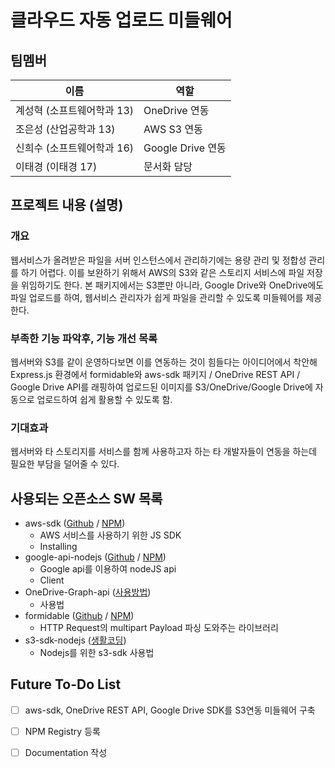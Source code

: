  

# 클라우드 자동 업로드 미들웨어
## 팀멤버
이름 | 역할
---|---
계성혁 (소프트웨어학과 13) | OneDrive 연동
조은성 (산업공학과 13) | AWS S3 연동
신희수 (소프트웨어학과 16) | Google Drive 연동
이태경 (이태경 17) | 문서화 담당 


## 프로젝트 내용 (설명)
### 개요
웹서비스가 올려받은 파일을 서버 인스턴스에서 관리하기에는 용량 관리 및 정합성 관리를 하기 어렵다. 이를 보완하기 위해서 AWS의 S3와 같은 스토리지 서비스에 파일 저장을 위임하기도 한다.
본 패키지에서는 S3뿐만 아니라, Google Drive와 OneDrive에도 파일 업로드를 하여, 웹서비스 관리자가 쉽게 파일을 관리할 수 있도록 미들웨어를 제공한다.

### 부족한 기능 파악후, 기능 개선 목록
웹서버와 S3를 같이 운영하다보면 이를 연동하는 것이 힘들다는 아이디어에서 착안해 Express.js 환경에서 formidable와 aws-sdk 패키지 / OneDrive REST API / Google Drive API를 래핑하여 업로드된 이미지를 S3/OneDrive/Google Drive에 자동으로 업로드하여 쉽게 활용할 수 있도록 함.

### 기대효과
웹서버와 타 스토리지를 서비스를 함께 사용하고자 하는 타 개발자들이 연동을 하는데 필요한 부담을 덜어줄 수 있다.

## 사용되는 오픈소스 SW 목록
* aws-sdk ([Github](https://github.com/aws/aws-sdk-js) / [NPM](https://www.npmjs.com/package/aws-sdk))
    * AWS 서비스를 사용하기 위한 JS SDK
    * Installing
* google-api-nodejs ([Github](https://github.com/googleapis/google-api-nodejs-client/tree/master/samples/drive) / [NPM](https://www.npmjs.com/package/googleapis))
    * Google api를 이용하여 nodeJS api
    * Client
* OneDrive-Graph-api ([사용방법](https://www.evernote.com/l/AUDufYzQX7NOVJymel7-gw49_mkbKUWdy10))
    * 사용법
* formidable ([Github](https://github.com/felixge/node-formidable) /  [NPM](https://www.npmjs.com/package/formidable))
    * HTTP Request의 multipart Payload 파싱 도와주는 라이브러리
* s3-sdk-nodejs ([생활코딩](https://opentutorials.org/course/2717/11797))
    * Nodejs를 위한 s3-sdk 사용법

## Future To-Do List
* [ ] aws-sdk, OneDrive REST API, Google Drive SDK를 S3연동 미들웨어 구축
* [ ] NPM Registry 등록
* [ ] Documentation 작성



